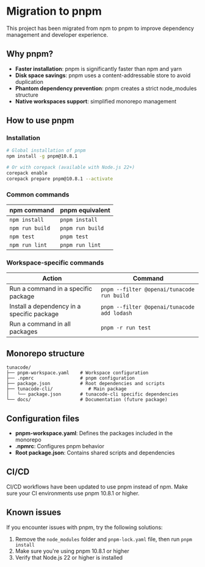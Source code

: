 # Migration to pnpm

This project has been migrated from npm to pnpm to improve dependency management and developer experience.

## Why pnpm?

- **Faster installation**: pnpm is significantly faster than npm and yarn
- **Disk space savings**: pnpm uses a content-addressable store to avoid duplication
- **Phantom dependency prevention**: pnpm creates a strict node_modules structure
- **Native workspaces support**: simplified monorepo management

## How to use pnpm

### Installation

```bash
# Global installation of pnpm
npm install -g pnpm@10.8.1

# Or with corepack (available with Node.js 22+)
corepack enable
corepack prepare pnpm@10.8.1 --activate
```

### Common commands

| npm command     | pnpm equivalent  |
| --------------- | ---------------- |
| `npm install`   | `pnpm install`   |
| `npm run build` | `pnpm run build` |
| `npm test`      | `pnpm test`      |
| `npm run lint`  | `pnpm run lint`  |

### Workspace-specific commands

| Action                                     | Command                                  |
| ------------------------------------------ | ---------------------------------------- |
| Run a command in a specific package        | `pnpm --filter @openai/tunacode run build`  |
| Install a dependency in a specific package | `pnpm --filter @openai/tunacode add lodash` |
| Run a command in all packages              | `pnpm -r run test`                       |

## Monorepo structure

```
tunacode/
├── pnpm-workspace.yaml    # Workspace configuration
├── .npmrc                 # pnpm configuration
├── package.json           # Root dependencies and scripts
├── tunacode-cli/             # Main package
│   └── package.json       # tunacode-cli specific dependencies
└── docs/                  # Documentation (future package)
```

## Configuration files

- **pnpm-workspace.yaml**: Defines the packages included in the monorepo
- **.npmrc**: Configures pnpm behavior
- **Root package.json**: Contains shared scripts and dependencies

## CI/CD

CI/CD workflows have been updated to use pnpm instead of npm. Make sure your CI environments use pnpm 10.8.1 or higher.

## Known issues

If you encounter issues with pnpm, try the following solutions:

1. Remove the `node_modules` folder and `pnpm-lock.yaml` file, then run `pnpm install`
2. Make sure you're using pnpm 10.8.1 or higher
3. Verify that Node.js 22 or higher is installed
